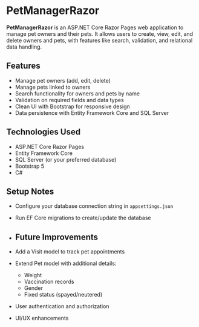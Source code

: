 # PetManagerRazor

**PetManagerRazor** is an ASP.NET Core Razor Pages web application to manage pet owners and their pets. It allows users to create, view, edit, and delete owners and pets, with features like search, validation, and relational data handling.

## Features

- Manage pet owners (add, edit, delete)
- Manage pets linked to owners
- Search functionality for owners and pets by name
- Validation on required fields and data types
- Clean UI with Bootstrap for responsive design
- Data persistence with Entity Framework Core and SQL Server

## Technologies Used

- ASP.NET Core Razor Pages
- Entity Framework Core
- SQL Server (or your preferred database)
- Bootstrap 5
- C#

## Setup Notes

- Configure your database connection string in `appsettings.json`
- Run EF Core migrations to create/update the database

- ## Future Improvements

- Add a Visit model to track pet appointments
- Extend Pet model with additional details:
  - Weight
  - Vaccination records
  - Gender
  - Fixed status (spayed/neutered)
- User authentication and authorization
- UI/UX enhancements
